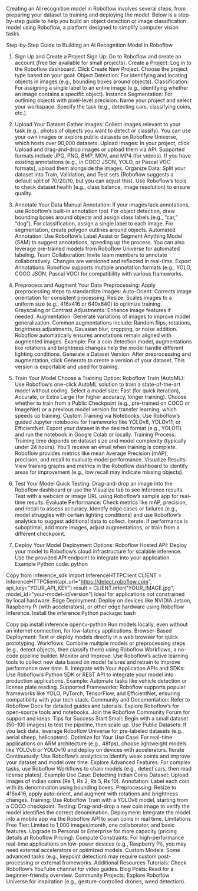 Creating an AI recognition model in Roboflow involves several steps, from preparing your dataset to training and deploying the model. Below is a step-by-step guide to help you build an object detection or image classification model using Roboflow, a platform designed to simplify computer vision tasks.

Step-by-Step Guide to Building an AI Recognition Model in Roboflow

1. Sign Up and Create a Project
Sign Up: Go to Roboflow and create an account (free tier available for small projects).
Create a Project:
Log in to the Roboflow dashboard.
Click Create New Project.
Choose the project type based on your goal:
Object Detection: For identifying and locating objects in images (e.g., bounding boxes around objects).
Classification: For assigning a single label to an entire image (e.g., identifying whether an image contains a specific object).
Instance Segmentation: For outlining objects with pixel-level precision.
Name your project and select your workspace.
Specify the task (e.g., detecting cars, classifying coins, etc.).

2. Upload Your Dataset
Gather Images:
Collect images relevant to your task (e.g., photos of objects you want to detect or classify).
You can use your own images or explore public datasets on Roboflow Universe, which hosts over 90,000 datasets.
Upload Images:
In your project, click Upload and drag-and-drop images or upload them via API.
Supported formats include JPG, PNG, BMP, MOV, and MP4 (for videos).
If you have existing annotations (e.g., in COCO JSON, YOLO, or Pascal VOC formats), upload them alongside the images.
Organize Data:
Split your dataset into Train, Validation, and Test sets (Roboflow suggests a default split of 70/20/10, but you can adjust this).
Use Roboflow’s tools to check dataset health (e.g., class balance, image resolution) to ensure quality.

3. Annotate Your Data
Manual Annotation:
If your images lack annotations, use Roboflow’s built-in annotation tool.
For object detection, draw bounding boxes around objects and assign class labels (e.g., “car,” “dog”).
For classification, assign a single label to each image.
For segmentation, create polygon outlines around objects.
Automated Annotation:
Use Roboflow’s Label Assist or Segment Anything Model (SAM) to suggest annotations, speeding up the process.
You can also leverage pre-trained models from Roboflow Universe for automated labeling.
Team Collaboration:
Invite team members to annotate collaboratively. Changes are versioned and reflected in real-time.
Export Annotations:
Roboflow supports multiple annotation formats (e.g., YOLO, COCO JSON, Pascal VOC) for compatibility with various frameworks.

4. Preprocess and Augment Your Data
Preprocessing:
Apply preprocessing steps to standardize images:
Auto-Orient: Corrects image orientation for consistent processing.
Resize: Scales images to a uniform size (e.g., 416x416 or 640x640) to optimize training.
Grayscaling or Contrast Adjustments: Enhance image features if needed.
Augmentation:
Generate variations of images to improve model generalization. Common augmentations include:
Random flips, rotations, brightness adjustments, Gaussian blur, cropping, or noise addition.
Roboflow automatically ensures annotations remain aligned with augmented images.
Example: For a coin detection model, augmentations like rotations and brightness changes help the model handle different lighting conditions.
Generate a Dataset Version:
After preprocessing and augmentation, click Generate to create a version of your dataset. This version is exportable and used for training.

5. Train Your Model
Choose a Training Option:
Roboflow Train (AutoML):
Use Roboflow’s one-click AutoML solution to train a state-of-the-art model without coding.
Select a model size: Fast (for quick iteration), Accurate, or Extra Large (for higher accuracy, longer training).
Choose whether to train from a Public Checkpoint (e.g., pre-trained on COCO or ImageNet) or a previous model version for transfer learning, which speeds up training.
Custom Training via Notebooks:
Use Roboflow’s guided Jupyter notebooks for frameworks like YOLOv8, YOLOv11, or EfficientNet.
Export your dataset in the desired format (e.g., YOLO11) and run the notebook in Google Colab or locally.
Training Process:
Training time depends on dataset size and model complexity (typically under 24 hours). You’ll receive an email when training is complete.
Roboflow provides metrics like mean Average Precision (mAP), precision, and recall to evaluate model performance.
Visualize Results:
View training graphs and metrics in the Roboflow dashboard to identify areas for improvement (e.g., low recall may indicate missing objects).

6. Test Your Model
Quick Testing:
Drag-and-drop an image into the Roboflow dashboard or use the Visualize tab to see inference results.
Test with a webcam or image URL using Roboflow’s sample app for real-time results.
Evaluate Performance:
Check metrics like mAP, precision, and recall to assess accuracy.
Identify edge cases or failures (e.g., model struggles with certain lighting conditions) and use Roboflow’s analytics to suggest additional data to collect.
Iterate:
If performance is suboptimal, add more images, adjust augmentations, or train from a different checkpoint.

7. Deploy Your Model
Deployment Options:
Roboflow Hosted API:
Deploy your model to Roboflow’s cloud infrastructure for scalable inference.
Use the provided API endpoint to integrate into your application. Example Python code:
python

Copy
from inference_sdk import InferenceHTTPClient
CLIENT = InferenceHTTPClient(api_url="https://detect.roboflow.com", api_key="YOUR_API_KEY")
result = CLIENT.infer("YOUR_IMAGE.jpg", model_id="your-model-id/version")
Ideal for applications not constrained by local hardware.
Edge Deployment:
Deploy on devices like NVIDIA Jetson, Raspberry Pi (with accelerators), or other edge hardware using Roboflow Inference.
Install the inference Python package:
bash

Copy
pip install inference opencv-python
Run models locally, even without an internet connection, for low-latency applications.
Browser-Based Deployment:
Test or deploy models directly in a web browser for quick prototyping.
Workflows:
Combine multiple models or preprocessing steps (e.g., detect objects, then classify them) using Roboflow Workflows, a no-code pipeline builder.
Monitor and Improve:
Use Roboflow’s active learning tools to collect new data based on model failures and retrain to improve performance over time.
8. Integrate with Your Application
APIs and SDKs:
Use Roboflow’s Python SDK or REST API to integrate your model into production applications.
Example: Automate tasks like vehicle detection or license plate reading.
Supported Frameworks:
Roboflow supports popular frameworks like YOLO, PyTorch, TensorFlow, and EfficientNet, ensuring compatibility with your tech stack.
Community and Documentation:
Refer to Roboflow Docs for detailed guides and tutorials.
Explore Roboflow’s  for open-source tools and notebooks.
Join the Roboflow Community Forum for support and ideas.
Tips for Success
Start Small: Begin with a small dataset (50–100 images) to test the pipeline, then scale up.
Use Public Datasets: If you lack data, leverage Roboflow Universe for pre-labeled datasets (e.g., aerial sheep, helicopters).
Optimize for Your Use Case: For real-time applications on ARM architecture (e.g., 48fps), choose lightweight models like YOLOv8 or YOLOv10 and deploy on devices with accelerators.
Iterate Continuously: Use Roboflow’s analytics to identify weak points and improve your dataset and model over time.
Explore Advanced Features: For complex tasks, use Roboflow Workflows to chain models (e.g., detect cars, then read license plates).
Example Use Case: Detecting Indian Coins
Dataset: Upload images of Indian coins (Re 1, Rs 2, Rs 5, Rs 10).
Annotation: Label each coin with its denomination using bounding boxes.
Preprocessing: Resize to 416x416, apply auto-orient, and augment with rotations and brightness changes.
Training: Use Roboflow Train with a YOLOv8 model, starting from a COCO checkpoint.
Testing: Drag-and-drop a new coin image to verify the model identifies the correct denomination.
Deployment: Integrate the model into a mobile app via the Roboflow API to scan coins in real time.
Limitations
Free Tier: Limited to 1,000 images/month, one collaborator, and basic features. Upgrade to Personal or Enterprise for more capacity (pricing details at Roboflow Pricing).
Compute Constraints: For high-performance real-time applications on low-power devices (e.g., Raspberry Pi), you may need external accelerators or optimized models.
Custom Models: Some advanced tasks (e.g., keypoint detection) may require custom post-processing or external frameworks.
Additional Resources
Tutorials: Check Roboflow’s YouTube channel for video guides.
Blog Posts: Read  for a beginner-friendly overview.
Community Projects: Explore Roboflow Universe for inspiration (e.g., gesture-controlled drones, weed detection).
